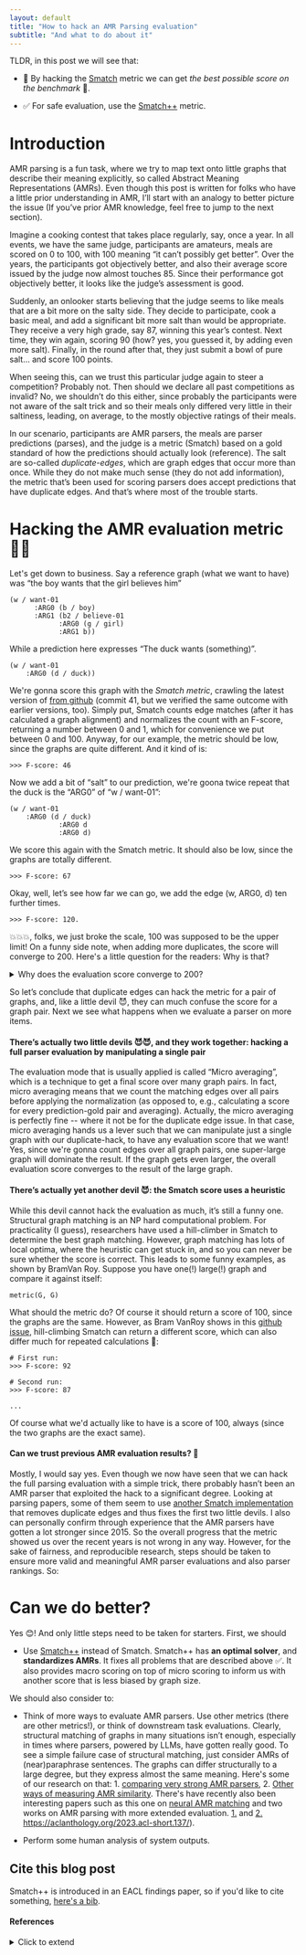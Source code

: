 ```yaml
---
layout: default
title: "How to hack an AMR Parsing evaluation"
subtitle: "And what to do about it"
---
```


TLDR, in this post we will see that:

- 🤯 By hacking the [Smatch](https://github.com/snowblink14/smatch) metric we can get *the best possible score on the benchmark* 🚀. 

- ✅ For safe evaluation, use the [Smatch++](https://github.com/flipz357/smatchpp) metric.

# Introduction

AMR parsing is a fun task, where we try to map text onto little graphs that describe their meaning explicitly, so called Abstract Meaning Representations (AMRs). Even though this post is written for folks who have a little prior understanding in AMR, I’ll start with an analogy to better picture the issue (If you’ve prior AMR knowledge, feel free to jump to the next section).

Imagine a cooking contest that takes place regularly, say, once a year. In all events, we have the same judge, participants are amateurs, meals are scored on 0 to 100, with 100 meaning “it can’t possibly get better”. Over the years, the participants got objectively better, and also their average score issued by the judge now almost touches 85. Since their performance got objectively better, it looks like the judge’s assessment is good.

Suddenly, an onlooker starts believing that the judge seems to like meals that are a bit more on the salty side. They decide to participate, cook a basic meal, and add a significant bit more salt than would be appropriate. They receive a very high grade, say 87, winning this year’s contest. Next time, they win again, scoring 90 (how? yes, you guessed it, by adding even more salt). Finally, in the round after that, they just submit a bowl of pure salt… and score 100 points.

When seeing this, can we trust this particular judge again to steer a competition? Probably not. Then should we declare all past competitions as invalid? No, we shouldn’t do this either, since probably the participants were not aware of the salt trick and so their meals only differed very little in their saltiness, leading, on average, to the mostly objective ratings of their meals.

In our scenario, participants are AMR parsers, the meals are parser predictions (parses), and the judge is a metric (Smatch) based on a gold standard of how the predictions should actually look (reference). The salt are so-called *duplicate-edges*, which are graph edges that occur more than once. While they do not make much sense (they do not add information), the metric that’s been used for scoring parsers does accept predictions that have duplicate edges. And that’s where most of the trouble starts.

# Hacking the AMR evaluation metric 🕵️‍♀️

Let's get down to business. Say a reference graph (what we want to have) was “the boy wants that the girl believes him”

```
(w / want-01
      :ARG0 (b / boy)
      :ARG1 (b2 / believe-01
            :ARG0 (g / girl)
            :ARG1 b))
```

While a prediction here expresses “The duck wants (something)”.

```
(w / want-01
  	:ARG0 (d / duck))
```
 
We're gonna score this graph with the *Smatch metric*, crawling the latest version of [from github](https://github.com/snowblink14/smatch) (commit 41, but we verified the same outcome with earlier versions, too). Simply put, Smatch counts edge matches (after it has calculated a graph alignment) and normalizes the count with an F-score, returning a number between 0 and 1, which for convenience we put between 0 and 100. Anyway, for our example, the metric should be low, since the graphs are quite different. And it kind of is:

```
>>> F-score: 46
```

Now we add a bit of “salt” to our prediction, we're goona twice repeat that the duck is the “ARG0” of “w / want-01”:

```
(w / want-01
  	:ARG0 (d / duck)
            :ARG0 d
            :ARG0 d)
```

We score this again with the Smatch metric. It should also be low, since the graphs are totally different.

```
>>> F-score: 67
```

Okay, well, let’s see how far we can go, we add the edge (w, ARG0, d) ten further times.

```
>>> F-score: 120.
```

💥💥💥, folks, we just broke the scale, 100 was supposed to be the upper limit! On a funny side note, when adding more duplicates, the score will converge to 200. Here's a little question for the readers: Why is that? 

<details> 
  <summary>Why does the evaluation score converge to 200? </summary>
   It’s because of the harmonic mean in the F-score formula. By increasing the matching edges with our duplicate trick, the precision will converge to 100, while the recall will ever grow (due to it being normalized by the size of the reference graph which doesn’t change in size): x -> inf, 2 * x * 100 / (100 + x) = 200.
</details>

So let’s conclude that duplicate edges can hack the metric for a pair of graphs, and, like a little devil 😈, they can much confuse the score for a graph pair. Next we see what happens when we evaluate a parser on more items.

#### There’s actually two little devils 😈😈, and they work together: hacking a full parser evaluation by manipulating a single pair

The evaluation mode that is usually applied is called “Micro averaging”, which is a technique to get a final score over many graph pairs. In fact, micro averaging means that we count the matching edges over all pairs before applying the normalization (as opposed to, e.g., calculating a score for every prediction-gold pair and averaging). Actually, the micro averaging is  perfectly fine -- where it not be for the duplicate edge issue. In that case, micro averaging hands us a lever such that we can manipulate just a single graph with our duplicate-hack, to have any evaluation score that we want! Yes, since we're gonna count edges over all graph pairs, one super-large graph will dominate the result. If the graph gets even larger, the overall evaluation score converges to the result of the large graph.

#### There’s actually yet another devil 😈: the Smatch score uses a heuristic

While this devil cannot hack the evaluation as much, it’s still a funny one. Structural graph matching is an NP hard computational problem. For practicality (I guess), researchers have used a hill-climber in Smatch to determine the best graph matching. However, graph matching has lots of local optima, where the heuristic can get stuck in, and so you can never be sure whether the score is correct. This leads to some funny examples, as shown by BramVan Roy. Suppose you have one(!) large(!) graph and compare it against itself:

```
metric(G, G)
```

What should the metric do? Of course it should return a score of 100, since the graphs are the same. However, as Bram VanRoy shows in this [github issue](https://github.com/snowblink14/smatch/issues/43), hill-climbing Smatch can return a different score, which can also differ much for repeated calculations 🥴:

```
# First run:
>>> F-score: 92

# Second run:
>>> F-score: 87

...
```

Of course what we'd actually like to have is a score of 100, always (since the two graphs are the exact same).

#### Can we trust previous AMR evaluation results? 🤔

Mostly, I would say yes. Even though we now have seen that we can hack the full parsing evaluation with a simple trick, there probably hasn’t been an AMR parser that exploited the hack to a significant degree. Looking at parsing papers, some of them seem to use [another Smatch implementation](https://github.com/ChunchuanLv/amr-evaluation-tool-enhanced) that removes duplicate edges and thus fixes the first two little devils. I also can personally confirm through experience that the AMR parsers have gotten a lot stronger since 2015. So the overall progress that the metric showed us over the recent years is not wrong in any way. However, for the sake of fairness, and reproducible research, steps should be taken to ensure more valid and meaningful AMR parser evaluations and also parser rankings. So:

# Can we do better?

Yes 😊! And only little steps need to be taken for starters. First, we should

- Use [Smatch++](https://github.com/flipz357/smatchpp) instead of Smatch. Smatch++ has **an optimal solver**, and **standardizes AMRs**. It fixes all problems that are described above ✅. It also provides macro scoring on top of micro scoring to inform us with another score that is less biased by graph size.

We should also consider to:

- Think of more ways to evaluate AMR parsers. Use other metrics (there are other metrics!), or think of downstream task evaluations. Clearly, structural matching of graphs in many situations isn’t enough, especially in times where parsers, powered by LLMs, have gotten really good. To see a simple failure case of structural matching, just consider AMRs of (near)paraphrase sentences. The graphs can differ structurally to a large degree, but they express almost the same meaning. Here's some of our research on that: 1. [comparing very strong AMR parsers](https://aclanthology.org/2022.eval4nlp-1.4/), 2. [Other ways of measuring AMR similarity](https://aclanthology.org/2021.tacl-1.85/). There's have recently also been interesting papers such as this one on [neural AMR matching](https://aclanthology.org/2023.acl-long.892/) and two works on AMR parsing with more extended evaluation. [1.](https://aclanthology.org/2023.acl-short.137) and [2.](https://aclanthology.org/2023.findings-acl.125) https://aclanthology.org/2023.acl-short.137/).

- Perform some human analysis of system outputs. 

## Cite this blog post

Smatch++ is introduced in an EACL findings paper, so if you'd like to cite something, [here's a bib](https://github.com/flipz357/smatchpp#citation).

#### References

<details> 
<summary> Click to extend </summary>

[Abstract Meaning Representation for Sembanking](https://aclanthology.org/W13-2322) (Banarescu et al., LAW 2013)

[Smatch: an Evaluation Metric for Semantic Feature Structures](https://aclanthology.org/P13-2131) (Cai & Knight, ACL 2013)

[SMATCH++: Standardized and Extended Evaluation of Semantic Graphs](https://aclanthology.org/2023.findings-eacl.118) (Opitz, Findings 2023)

[Better Smatch = Better Parser? AMR evaluation is not so simple anymore](https://aclanthology.org/2022.eval4nlp-1.4) (Opitz & Frank, Eval4NLP 2022)

[AMRs Assemble! Learning to Ensemble with Autoregressive Models for AMR Parsing](https://aclanthology.org/2023.acl-short.137) (Martínez Lorenzo et al., ACL 2023)

[Incorporating Graph Information in Transformer-based AMR Parsing](https://aclanthology.org/2023.findings-acl.125) (Vasylenko et al., Findings 2023)

[Weisfeiler-Leman in the Bamboo: Novel AMR Graph Metrics and a Benchmark for AMR Graph Similarity](https://aclanthology.org/2021.tacl-1.85) (Opitz et al., TACL 2021)

[Evaluate AMR Graph Similarity via Self-supervised Learning](https://aclanthology.org/2023.acl-long.892) (Shou & Lin, ACL 2023)

</details>






